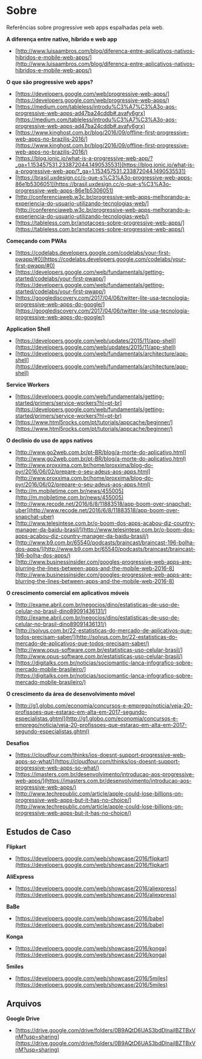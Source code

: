 # Sobre

Referências sobre progressive web apps espalhadas pela web.

**A diferença entre nativo, híbrido e web app**
* [http://www.luisaambros.com/blog/diferenca-entre-aplicativos-nativos-hibridos-e-mobile-web-apps/](http://www.luisaambros.com/blog/diferenca-entre-aplicativos-nativos-hibridos-e-mobile-web-apps/)

**O que são progressive web apps?**
* [https://developers.google.com/web/progressive-web-apps/](https://developers.google.com/web/progressive-web-apps/)
* [https://medium.com/tableless/introdu%C3%A7%C3%A3o-aos-progressive-web-apps-ad47ba24cddb#.avafy6grx](https://medium.com/tableless/introdu%C3%A7%C3%A3o-aos-progressive-web-apps-ad47ba24cddb#.avafy6grx)
* [https://www.kinghost.com.br/blog/2016/09/offline-first-progressive-web-apps-no-braziljs-2016/](https://www.kinghost.com.br/blog/2016/09/offline-first-progressive-web-apps-no-braziljs-2016/)
* [https://blog.ionic.io/what-is-a-progressive-web-app/?_ga=1.153457531.233872044.1490535531](https://blog.ionic.io/what-is-a-progressive-web-app/?_ga=1.153457531.233872044.1490535531)
* [https://brasil.uxdesign.cc/o-que-s%C3%A3o-progressive-web-apps-86e1b5306051](https://brasil.uxdesign.cc/o-que-s%C3%A3o-progressive-web-apps-86e1b5306051)
* [http://conferenciaweb.w3c.br/progressive-web-apps-melhorando-a-experiencia-do-usuario-utilizando-tecnologias-web/](http://conferenciaweb.w3c.br/progressive-web-apps-melhorando-a-experiencia-do-usuario-utilizando-tecnologias-web/)
* [https://tableless.com.br/anotacoes-sobre-progressive-web-apps/](https://tableless.com.br/anotacoes-sobre-progressive-web-apps/)

**Começando com PWAs**
* [https://codelabs.developers.google.com/codelabs/your-first-pwapp/#0](https://codelabs.developers.google.com/codelabs/your-first-pwapp/#0)
* [https://developers.google.com/web/fundamentals/getting-started/codelabs/your-first-pwapp/](https://developers.google.com/web/fundamentals/getting-started/codelabs/your-first-pwapp/)
* [https://googlediscovery.com/2017/04/06/twitter-lite-usa-tecnologia-progressive-web-apps-do-google/](https://googlediscovery.com/2017/04/06/twitter-lite-usa-tecnologia-progressive-web-apps-do-google/)

**Application Shell**
* [https://developers.google.com/web/updates/2015/11/app-shell](https://developers.google.com/web/updates/2015/11/app-shell)
* [https://developers.google.com/web/fundamentals/architecture/app-shell](https://developers.google.com/web/fundamentals/architecture/app-shell)

**Service Workers**
* [https://developers.google.com/web/fundamentals/getting-started/primers/service-workers?hl=pt-br](https://developers.google.com/web/fundamentals/getting-started/primers/service-workers?hl=pt-br)
* [https://www.html5rocks.com/pt/tutorials/appcache/beginner/](https://www.html5rocks.com/pt/tutorials/appcache/beginner/)

**O declínio do uso de apps nativos**
* [http://www.go2web.com.br/pt-BR/blog/a-morte-do-aplicativo.html](http://www.go2web.com.br/pt-BR/blog/a-morte-do-aplicativo.html)
* [http://www.proxxima.com.br/home/proxxima/blog-do-pyr/2016/06/02/prepare-o-seu-adeus-aos-apps.html](http://www.proxxima.com.br/home/proxxima/blog-do-pyr/2016/06/02/prepare-o-seu-adeus-aos-apps.html)
* [http://m.mobiletime.com.br/news/455005](http://m.mobiletime.com.br/news/455005)
* [http://www.recode.net/2016/6/8/11883518/app-boom-over-snapchat-uber](http://www.recode.net/2016/6/8/11883518/app-boom-over-snapchat-uber)
* [http://www.telesintese.com.br/o-boom-dos-apps-acabou-diz-country-manager-da-baidu-brasil/](http://www.telesintese.com.br/o-boom-dos-apps-acabou-diz-country-manager-da-baidu-brasil/)
* [http://www.b9.com.br/65540/podcasts/braincast/braincast-196-bolha-dos-apps/](http://www.b9.com.br/65540/podcasts/braincast/braincast-196-bolha-dos-apps/)
* [http://www.businessinsider.com/googles-progressive-web-apps-are-blurring-the-lines-between-apps-and-the-mobile-web-2016-8](http://www.businessinsider.com/googles-progressive-web-apps-are-blurring-the-lines-between-apps-and-the-mobile-web-2016-8)

**O crescimento comercial em aplicativos móveis**
* [http://exame.abril.com.br/negocios/dino/estatisticas-de-uso-de-celular-no-brasil-dino89091436131/](http://exame.abril.com.br/negocios/dino/estatisticas-de-uso-de-celular-no-brasil-dino89091436131/)
* [http://solvus.com.br/22-estatisticas-do-mercado-de-aplicativos-que-todos-precisam-saber/](http://solvus.com.br/22-estatisticas-do-mercado-de-aplicativos-que-todos-precisam-saber/)
* [http://www.opus-software.com.br/estatisticas-uso-celular-brasil/](http://www.opus-software.com.br/estatisticas-uso-celular-brasil/)
* [https://digitalks.com.br/noticias/sociomantic-lanca-infografico-sobre-mercado-mobile-brasileiro/](https://digitalks.com.br/noticias/sociomantic-lanca-infografico-sobre-mercado-mobile-brasileiro/)

**O crescimento da área de desenvolvimento móvel**
* [http://g1.globo.com/economia/concursos-e-emprego/noticia/veja-20-profissoes-que-estarao-em-alta-em-2017-segundo-especialistas.ghtml](http://g1.globo.com/economia/concursos-e-emprego/noticia/veja-20-profissoes-que-estarao-em-alta-em-2017-segundo-especialistas.ghtml)

**Desafios**
* [https://cloudfour.com/thinks/ios-doesnt-support-progressive-web-apps-so-what/](https://cloudfour.com/thinks/ios-doesnt-support-progressive-web-apps-so-what/)
* [https://imasters.com.br/desenvolvimento/introducao-aos-progressive-web-apps/](https://imasters.com.br/desenvolvimento/introducao-aos-progressive-web-apps/)
* [http://www.techrepublic.com/article/apple-could-lose-billions-on-progressive-web-apps-but-it-has-no-choice/](http://www.techrepublic.com/article/apple-could-lose-billions-on-progressive-web-apps-but-it-has-no-choice/)

## Estudos de Caso

**Flipkart**
* [https://developers.google.com/web/showcase/2016/flipkart](https://developers.google.com/web/showcase/2016/flipkart)

**AliExpress**
* [https://developers.google.com/web/showcase/2016/aliexpress](https://developers.google.com/web/showcase/2016/aliexpress)

**BaBe**
* [https://developers.google.com/web/showcase/2016/babe](https://developers.google.com/web/showcase/2016/babe)

**Konga**
* [https://developers.google.com/web/showcase/2016/konga](https://developers.google.com/web/showcase/2016/konga)

**5miles**
* [https://developers.google.com/web/showcase/2016/5miles](https://developers.google.com/web/showcase/2016/5miles)

## Arquivos

**Google Drive**
* [https://drive.google.com/drive/folders/0B9AQtD6UAS3bdDlnajlBZTBxVnM?usp=sharing](https://drive.google.com/drive/folders/0B9AQtD6UAS3bdDlnajlBZTBxVnM?usp=sharing)
